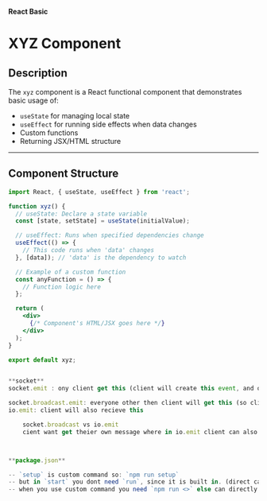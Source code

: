**React Basic**
# XYZ Component

## Description
The `xyz` component is a React functional component that demonstrates basic usage of:
- `useState` for managing local state
- `useEffect` for running side effects when data changes
- Custom functions
- Returning JSX/HTML structure

---

## Component Structure

```jsx
import React, { useState, useEffect } from 'react';

function xyz() {
  // useState: Declare a state variable
  const [state, setState] = useState(initialValue);

  // useEffect: Runs when specified dependencies change
  useEffect(() => {
    // This code runs when 'data' changes
  }, [data]); // 'data' is the dependency to watch

  // Example of a custom function
  const anyFunction = () => {
    // Function logic here
  };

  return (
    <div>
      {/* Component's HTML/JSX goes here */}
    </div>
  );
}

export default xyz;


**socket**
socket.emit : ony client get this (client will create this event, and only they will recieve it)

socket.broadcast.emit: everyone other then client will get this (so client have creted this event, but him self want recieve it)
io.emit: client will also recieve this

    socket.broadcast vs io.emit
    cient want get theier own message where in io.emit client can also see their own message



**package.json**

-- `setup` is custom command so: `npm run setup`
-- but in `start` you dont need `run`, since it is built in. (direct can use `npm start`)
-- when you use custom command you need `npm run <>` else can directly use `npm <>`
